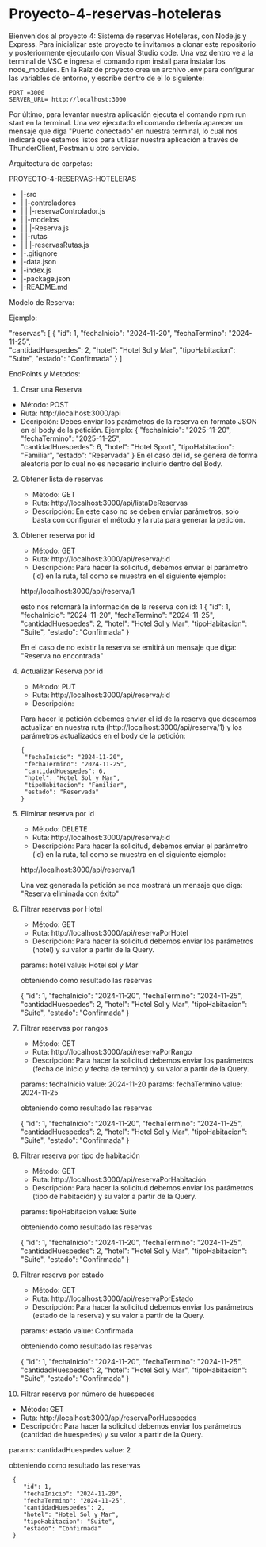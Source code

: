 # Proyecto-4-reservas-hoteleras

Bienvenidos al proyecto 4: Sistema de reservas Hoteleras, con Node.js y Express.
Para inicializar este proyecto te invitamos a clonar este repositorio y posteriormente ejecutarlo con Visual Studio code.
Una vez dentro ve a la terminal  de VSC e ingresa el comando npm install para instalar los node_modules.
En la Raíz de proyecto crea un archivo .env para configurar las variables de entorno, y escribe dentro de el lo siguiente:

    PORT =3000
    SERVER_URL= http://localhost:3000

Por último, para levantar nuestra aplicación ejecuta el comando npm run start en la terminal. Una vez ejecutado el comando debería aparecer un mensaje que diga "Puerto conectado" en nuestra terminal, lo cual nos indicará que estamos listos para utilizar nuestra aplicación a través de ThunderClient, Postman u otro servicio.

Arquitectura de carpetas:

PROYECTO-4-RESERVAS-HOTELERAS
  - |-src
  - |   |-controladores
  - |   |  |-reservaControlador.js
  - |   |-modelos
  - |   |  |-Reserva.js
  - |   |-rutas
  - |   |  |-reservasRutas.js
  - |-.gitignore
  - |-data.json
  - |-index.js
  - |-package.json
  - |-README.md


Modelo de Reserva:

Ejemplo: 

"reservas": [
    {
     "id": 1,
     "fechaInicio": "2024-11-20",
     "fechaTermino": "2024-11-25",          
     "cantidadHuespedes": 2,
     "hotel": "Hotel Sol y Mar",
     "tipoHabitacion": "Suite",
     "estado": "Confirmada"
    }
]

EndPoints y Metodos:

 1. Crear una Reserva 
   - Método: POST
   - Ruta: http://localhost:3000/api
   - Decripción:
     Debes enviar los parámetros de la reserva en formato JSON en el body de la petición. Ejemplo:
      { 
       "fechaInicio": "2025-11-20",
       "fechaTermino": "2025-11-25",          
       "cantidadHuespedes": 6,
       "hotel": "Hotel Sport",
       "tipoHabitacion": "Familiar",
       "estado": "Reservada"
      } 
    En el caso del id, se genera de forma aleatoria por lo cual no es necesario incluirlo dentro del Body.

2. Obtener lista de reservas
   - Método: GET
   - Ruta: http://localhost:3000/api/listaDeReservas
   - Descripción: 
     En este caso no se deben  enviar parámetros, solo basta con configurar el método y la ruta para generar la petición.

3. Obtener reserva por id
   - Método: GET
   - Ruta: http://localhost:3000/api/reserva/:id
   - Descripción:
   Para hacer la solicitud, debemos enviar el parámetro (id) en la ruta, tal como se muestra en el siguiente ejemplo: 
   
   http://localhost:3000/api/reserva/1

   esto nos retornará la información de la reserva con id: 1
      {
        "id": 1,
        "fechaInicio": "2024-11-20",
        "fechaTermino": "2024-11-25",          
        "cantidadHuespedes": 2,
        "hotel": "Hotel Sol y Mar",
        "tipoHabitacion": "Suite",
        "estado": "Confirmada"
      }
    
    En el caso de no existir la reserva se emitirá un mensaje que diga: "Reserva no encontrada"

4. Actualizar Reserva por id
   - Método: PUT
   - Ruta: http://localhost:3000/api/reserva/:id
   - Descripción:

   Para hacer la petición debemos enviar el id de la reserva que deseamos actualizar en nuestra ruta (http://localhost:3000/api/reserva/1) y los parámetros actualizados en el body de la petición:

       { 
        "fechaInicio": "2024-11-20",
        "fechaTermino": "2024-11-25",          
        "cantidadHuespedes": 6,
        "hotel": "Hotel Sol y Mar",
        "tipoHabitacion": "Familiar",
        "estado": "Reservada"
       } 

5. Eliminar reserva por id
   - Método: DELETE
   - Ruta: http://localhost:3000/api/reserva/:id
   - Descripción:
   Para hacer la solicitud, debemos enviar el parámetro (id) en la ruta, tal como se muestra en el siguiente ejemplo: 
   
   http://localhost:3000/api/reserva/1

   Una vez generada la petición se nos mostrará un mensaje que diga: "Reserva eliminada con éxito"

6. Filtrar reservas por Hotel
   - Método: GET
   - Ruta: http://localhost:3000/api/reservaPorHotel
   - Descripción: 
   Para hacer la solicitud debemos enviar los parámetros (hotel) y su valor a partir de la Query. 

   params: hotel      value: Hotel sol y Mar 
   
   obteniendo como resultado las reservas 
   
     {
        "id": 1,
        "fechaInicio": "2024-11-20",
        "fechaTermino": "2024-11-25",          
        "cantidadHuespedes": 2,
        "hotel": "Hotel Sol y Mar",
        "tipoHabitacion": "Suite",
        "estado": "Confirmada"
     }

7. Filtrar reservas por rangos
   - Método: GET
   - Ruta: http://localhost:3000/api/reservaPorRango
   - Descripción: 
   Para hacer la solicitud debemos enviar los parámetros (fecha de inicio y fecha de termino) y su valor a partir de la Query. 

   params: fechaInicio      value: 2024-11-20
   params: fechaTermino     value: 2024-11-25
   
   obteniendo como resultado las reservas 
   
     {
        "id": 1,
        "fechaInicio": "2024-11-20",
        "fechaTermino": "2024-11-25",          
        "cantidadHuespedes": 2,
        "hotel": "Hotel Sol y Mar",
        "tipoHabitacion": "Suite",
        "estado": "Confirmada"
     }

8. Filtrar reserva por tipo de habitación
   - Método: GET
   - Ruta: http://localhost:3000/api/reservaPorHabitación
   - Descripción: 
   Para hacer la solicitud debemos enviar los parámetros (tipo de habitación) y su valor a partir de la Query. 

   params: tipoHabitacion      value: Suite
   
   obteniendo como resultado las reservas 
   
     {
        "id": 1,
        "fechaInicio": "2024-11-20",
        "fechaTermino": "2024-11-25",          
        "cantidadHuespedes": 2,
        "hotel": "Hotel Sol y Mar",
        "tipoHabitacion": "Suite",
        "estado": "Confirmada"
     }

9. Filtrar reserva por estado
   - Método: GET
   - Ruta: http://localhost:3000/api/reservaPorEstado
   - Descripción: 
   Para hacer la solicitud debemos enviar los parámetros (estado de la reserva) y su valor a partir de la Query. 

   params: estado      value: Confirmada
   
   obteniendo como resultado las reservas 
   
     {
        "id": 1,
        "fechaInicio": "2024-11-20",
        "fechaTermino": "2024-11-25",          
        "cantidadHuespedes": 2,
        "hotel": "Hotel Sol y Mar",
        "tipoHabitacion": "Suite",
        "estado": "Confirmada"
     }

10. Filtrar reserva por número de huespedes
   - Método: GET
   - Ruta: http://localhost:3000/api/reservaPorHuespedes
   - Descripción: 
   Para hacer la solicitud debemos enviar los parámetros (cantidad de huespedes) y su valor a partir de la Query. 

   params: cantidadHuespedes      value: 2
   
   obteniendo como resultado las reservas 
   
     {
        "id": 1,
        "fechaInicio": "2024-11-20",
        "fechaTermino": "2024-11-25",          
        "cantidadHuespedes": 2,
        "hotel": "Hotel Sol y Mar",
        "tipoHabitacion": "Suite",
        "estado": "Confirmada"
     }